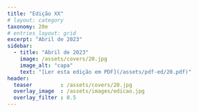 ```yaml
---
title: "Edição XX"
# layout: category
taxonomy: 20e
# entries_layout: grid
excerpt: "Abril de 2023"
sidebar:
  - title: "Abril de 2023"
    image: /assets/covers/20.jpg
    image_alt: "capa"
    text: "[Ler esta edição em PDF](/assets/pdf-ed/20.pdf)"
header:
  teaser         : /assets/covers/20.jpg
  overlay_image  : /assets/images/edicao.jpg
  overlay_filter : 0.5
---
```

